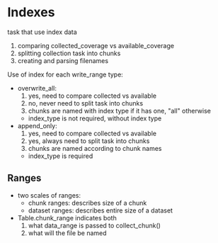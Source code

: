 
# Indexes

task that use index data
1. comparing collected_coverage vs available_coverage
2. splitting collection task into chunks
3. creating and parsing filenames

Use of index for each write_range type:
- overwrite_all:
    1. yes, need to compare collected vs available
    2. no, never need to split task into chunks
    3. chunks are named with index type if it has one, "all" otherwise
    - index_type is not required, without index type
- append_only:
    1. yes, need to compare collected vs available
    2. yes, always need to split task into chunks
    3. chunks are named according to chunk names
    - index_type is required


## Ranges
- two scales of ranges:
    - chunk ranges: describes size of a chunk
    - dataset ranges: describes entire size of a dataset
- Table.chunk_range indicates both
    1. what data_range is passed to collect_chunk()
    2. what will the file be named





